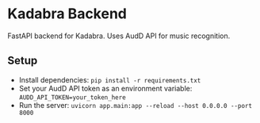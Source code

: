 # Kadabra Backend

FastAPI backend for Kadabra. Uses AudD API for music recognition.

## Setup
- Install dependencies: `pip install -r requirements.txt`
- Set your AudD API token as an environment variable: `AUDD_API_TOKEN=your_token_here`
- Run the server: `uvicorn app.main:app --reload --host 0.0.0.0 --port 8000`
